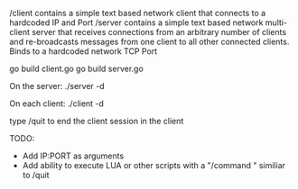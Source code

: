 /client contains a simple text based network client that connects to a hardcoded IP and Port
/server contains a simple text based network multi-client server that receives connections from an arbitrary number of clients and re-broadcasts messages from one client to all other connected clients.  Binds to a hardcoded network TCP Port

go build client.go
go build server.go

On the server:
./server -d


On each client:
./client -d


type /quit to end the client session in the client



TODO:
* Add IP:PORT as arguments
* Add ability to execute LUA or other scripts with a "/command <string>" similiar to /quit


